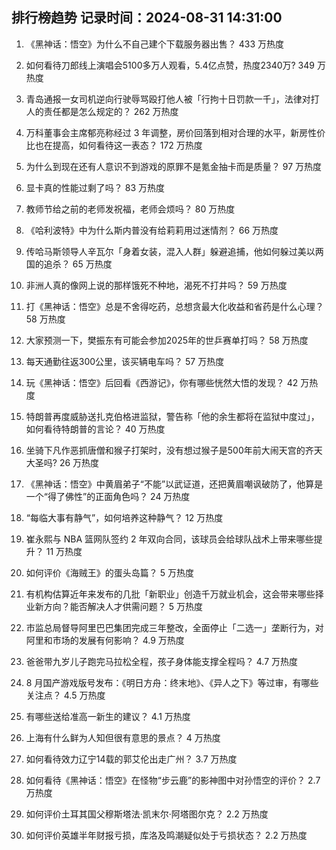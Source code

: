 
## 排行榜趋势 记录时间：2024-08-31 14:31:00
  
  1. 《黑神话：悟空》为什么不自己建个下载服务器出售？ 433 万热度
    
  2. 如何看待刀郎线上演唱会5100多万人观看，5.4亿点赞，热度2340万? 349 万热度
    
  3. 青岛通报一女司机逆向行驶辱骂殴打他人被「行拘十日罚款一千」，法律对打人的责任都是怎么规定的？ 262 万热度
    
  4. 万科董事会主席郁亮称经过 3 年调整，房价回落到相对合理的水平，新房性价比也在提高，如何看待这一表态？ 172 万热度
    
  5. 为什么到现在还有人意识不到游戏的原罪不是氪金抽卡而是质量？ 97 万热度
    
  6. 显卡真的性能过剩了吗？ 83 万热度
    
  7. 教师节给之前的老师发祝福，老师会烦吗？ 80 万热度
    
  8. 《哈利波特》中为什么斯内普没有给莉莉用过迷情剂？ 66 万热度
    
  9. 传哈马斯领导人辛瓦尔「身着女装，混入人群」躲避追捕，他如何躲过美以两国的追杀？ 65 万热度
    
  10. 非洲人真的像网上说的那样饿死不种地，渴死不打井吗？ 59 万热度
    
  11. 打《黑神话：悟空》总是不舍得吃药，总想贪最大化收益和省药是什么心理？ 58 万热度
    
  12. 大家预测一下，樊振东有可能会参加2025年的世乒赛单打吗？ 58 万热度
    
  13. 每天通勤往返300公里，该买辆电车吗？ 57 万热度
    
  14. 玩《黑神话：悟空》后回看《西游记》，你有哪些恍然大悟的发现？ 42 万热度
    
  15. 特朗普再度威胁送扎克伯格进监狱，警告称「他的余生都将在监狱中度过」，如何看待特朗普的言论？ 40 万热度
    
  16. 坐骑下凡作恶抓唐僧和猴子打架时，没有想过猴子是500年前大闹天宫的齐天大圣吗? 26 万热度
    
  17. 《黑神话：悟空》中黄眉弟子“不能”以武证道，还把黄眉嘲讽破防了，他算是一个“得了佛性”的正面角色吗？ 24 万热度
    
  18. “每临大事有静气”，如何培养这种静气？ 12 万热度
    
  19. 崔永熙与 NBA 篮网队签约 2 年双向合同，该球员会给球队战术上带来哪些提升？ 11 万热度
    
  20. 如何评价《海贼王》的蛋头岛篇？ 5 万热度
    
  21. 有机构估算近年来发布的几批「新职业」创造千万就业机会，这会带来哪些择业新方向？能否解决人才供需问题？ 5 万热度
    
  22. 市监总局督导阿里巴巴集团完成三年整改，全面停止「二选一」垄断行为，对阿里和市场的发展有何影响？ 4.9 万热度
    
  23. 爸爸带九岁儿子跑完马拉松全程，孩子身体能支撑全程吗？ 4.7 万热度
    
  24. 8 月国产游戏版号发布：《明日方舟：终末地》、《异人之下》等过审，有哪些关注点？ 4.5 万热度
    
  25. 有哪些送给准高一新生的建议？ 4.1 万热度
    
  26. 上海有什么鲜为人知但很有意思的景点？ 4 万热度
    
  27. 如何看待效力辽宁14载的郭艾伦出走广州？ 3.7 万热度
    
  28. 如何看待《黑神话：悟空》在怪物“步云鹿”的影神图中对孙悟空的评价？ 2.7 万热度
    
  29. 如何评价土耳其国父穆斯塔法·凯末尔·阿塔图尔克？ 2.2 万热度
    
  30. 如何评价英雄半年财报亏损，库洛及鸣潮疑似处于亏损状态？ 2.2 万热度
    